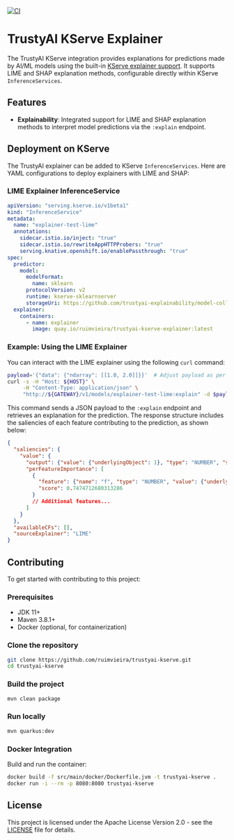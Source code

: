 [![CI](https://github.com/ruivieira/trustyai-kserve-explainer/actions/workflows/ci.yaml/badge.svg)](https://github.com/ruivieira/trustyai-kserve-explainer/actions/workflows/ci.yaml)

# TrustyAI KServe Explainer

The TrustyAI KServe integration provides explanations for predictions made by AI/ML models using the built-in [KServe explainer support](https://kserve.github.io/website/0.12/modelserving/explainer/explainer/). It supports LIME and SHAP explanation methods, configurable directly within KServe `InferenceServices`.

## Features

- **Explainability**: Integrated support for LIME and SHAP explanation methods to interpret model predictions via the `:explain` endpoint.

## Deployment on KServe

The TrustyAI explainer can be added to KServe `InferenceServices`. Here are YAML configurations to deploy explainers with LIME and SHAP:

### LIME Explainer InferenceService

```yaml
apiVersion: "serving.kserve.io/v1beta1"
kind: "InferenceService"
metadata:
  name: "explainer-test-lime"
  annotations:
    sidecar.istio.io/inject: "true"
    sidecar.istio.io/rewriteAppHTTPProbers: "true"
    serving.knative.openshift.io/enablePassthrough: "true"
spec:
  predictor:
    model:
      modelFormat:
        name: sklearn
      protocolVersion: v2
      runtime: kserve-sklearnserver
      storageUri: https://github.com/trustyai-explainability/model-collection/raw/main/credit-score/model.joblib
  explainer:
    containers:
      - name: explainer
        image: quay.io/ruimvieira/trustyai-kserve-explainer:latest
```

### Example: Using the LIME Explainer

You can interact with the LIME explainer using the following `curl` command:

```bash
payload='{"data": {"ndarray": [[1.0, 2.0]]}}'  # Adjust payload as per your input requirements
curl -s -H "Host: ${HOST}" \
     -H "Content-Type: application/json" \
     "http://${GATEWAY}/v1/models/explainer-test-lime:explain" -d $payload
```

This command sends a JSON payload to the `:explain` endpoint and retrieves an explanation for the prediction. The response structure includes the saliencies of each feature contributing to the prediction, as shown below:

```json
{
  "saliencies": {
    "value": {
      "output": {"value": {"underlyingObject": 1}, "type": "NUMBER", "score": 1.0, "name": "value"},
      "perFeatureImportance": [
        {
          "feature": {"name": "f", "type": "NUMBER", "value": {"underlyingObject": 0.9}},
          "score": 0.7474712680313286
        }
        // Additional features...
      ]
    }
  },
  "availableCFs": [],
  "sourceExplainer": "LIME"
}
```

## Contributing

To get started with contributing to this project:

### Prerequisites

- JDK 11+
- Maven 3.8.1+
- Docker (optional, for containerization)


### Clone the repository

```bash
git clone https://github.com/ruimvieira/trustyai-kserve.git
cd trustyai-kserve
```

### Build the project

```bash
mvn clean package
```

### Run locally

```bash
mvn quarkus:dev
```

### Docker Integration

Build and run the container:

```bash
docker build -f src/main/docker/Dockerfile.jvm -t trustyai-kserve .
docker run -i --rm -p 8080:8080 trustyai-kserve
```

## License

This project is licensed under the Apache License Version 2.0 - see the [LICENSE](LICENSE) file for details.
